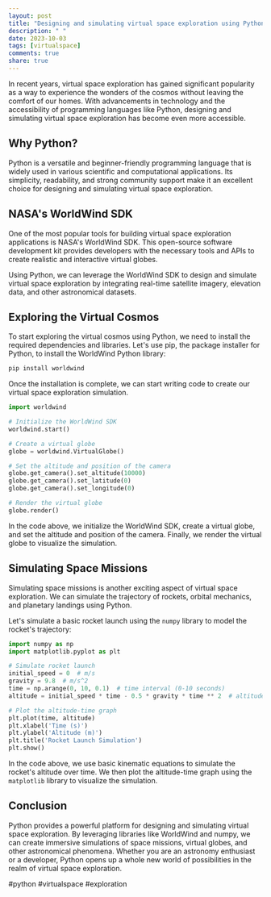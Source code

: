 ```yaml
---
layout: post
title: "Designing and simulating virtual space exploration using Python"
description: " "
date: 2023-10-03
tags: [virtualspace]
comments: true
share: true
---
```


In recent years, virtual space exploration has gained significant popularity as a way to experience the wonders of the cosmos without leaving the comfort of our homes. With advancements in technology and the accessibility of programming languages like Python, designing and simulating virtual space exploration has become even more accessible.

## Why Python?

Python is a versatile and beginner-friendly programming language that is widely used in various scientific and computational applications. Its simplicity, readability, and strong community support make it an excellent choice for designing and simulating virtual space exploration.

## NASA's WorldWind SDK

One of the most popular tools for building virtual space exploration applications is NASA's WorldWind SDK. This open-source software development kit provides developers with the necessary tools and APIs to create realistic and interactive virtual globes.

Using Python, we can leverage the WorldWind SDK to design and simulate virtual space exploration by integrating real-time satellite imagery, elevation data, and other astronomical datasets.

## Exploring the Virtual Cosmos

To start exploring the virtual cosmos using Python, we need to install the required dependencies and libraries. Let's use pip, the package installer for Python, to install the WorldWind Python library:

```python
pip install worldwind
```
Once the installation is complete, we can start writing code to create our virtual space exploration simulation.

```python
import worldwind

# Initialize the WorldWind SDK
worldwind.start()

# Create a virtual globe
globe = worldwind.VirtualGlobe()

# Set the altitude and position of the camera
globe.get_camera().set_altitude(10000)
globe.get_camera().set_latitude(0)
globe.get_camera().set_longitude(0)

# Render the virtual globe
globe.render()
```

In the code above, we initialize the WorldWind SDK, create a virtual globe, and set the altitude and position of the camera. Finally, we render the virtual globe to visualize the simulation.

## Simulating Space Missions

Simulating space missions is another exciting aspect of virtual space exploration. We can simulate the trajectory of rockets, orbital mechanics, and planetary landings using Python.

Let's simulate a basic rocket launch using the `numpy` library to model the rocket's trajectory:

```python
import numpy as np
import matplotlib.pyplot as plt

# Simulate rocket launch
initial_speed = 0  # m/s
gravity = 9.8  # m/s^2
time = np.arange(0, 10, 0.1)  # time interval (0-10 seconds)
altitude = initial_speed * time - 0.5 * gravity * time ** 2  # altitude as a function of time

# Plot the altitude-time graph
plt.plot(time, altitude)
plt.xlabel('Time (s)')
plt.ylabel('Altitude (m)')
plt.title('Rocket Launch Simulation')
plt.show()
```

In the code above, we use basic kinematic equations to simulate the rocket's altitude over time. We then plot the altitude-time graph using the `matplotlib` library to visualize the simulation.

## Conclusion

Python provides a powerful platform for designing and simulating virtual space exploration. By leveraging libraries like WorldWind and numpy, we can create immersive simulations of space missions, virtual globes, and other astronomical phenomena. Whether you are an astronomy enthusiast or a developer, Python opens up a whole new world of possibilities in the realm of virtual space exploration.

#python #virtualspace #exploration